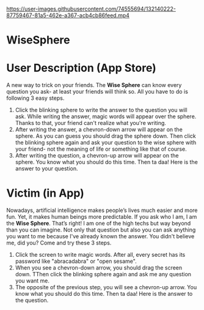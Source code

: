 https://user-images.githubusercontent.com/74555694/132140222-87759467-81a5-462e-a367-acb4cb86feed.mp4

# WiseSphere
# User Description (App Store)
A new way to trick on your friends. The **Wise Sphere** can know every question you ask- at least your friends will think so. All you have to do is following 3 easy steps.

 1. Click the blinking sphere to write the answer to the question you will ask. While writing the answer, magic words will appear over the sphere. Thanks to that, your friend can't realize what you're writing.
 2. After writing the answer, a chevron-down arrow will appear on the sphere. As you can guess you should drag the sphere down. Then click the blinking sphere again and ask your question to the wise sphere with your friend- not the meaning of life or something like that of course.
 3. After writing the question, a chevron-up arrow will appear on the sphere. You know what you should do this time. Then ta daa! Here is the answer to your question.

 # Victim (in App)
 Nowadays, artificial intelligence makes people’s lives much easier and more fun. Yet, it makes human beings more predictable. If you ask who I am, I am the **Wise Sphere**. That’s right! I am one of the high techs but way beyond than you can imagine. Not only that question but also you can ask anything you want to me because I've already known the answer. You didn't believe me, did you? Come and try these 3 steps.

 1. Click the screen to write magic words. After all, every secret has its password like "abracadabra" or "open sesame".
 2. When you see a chevron-down arrow, you should drag the screen down. TThen click the blinking sphere again and ask me any question you want me.
 3. The opposite of the previous step, you will see a chevron-up arrow. You know what you should do this time. Then ta daa! Here is the answer to the question.

